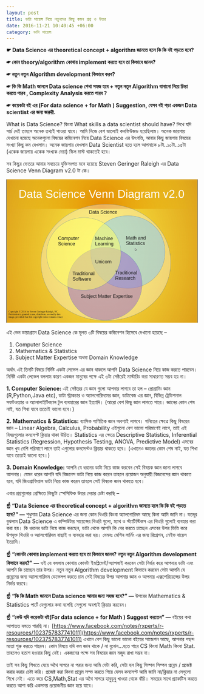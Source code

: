```yaml
---
layout: post
title: ডাটা সায়েন্স নিয়ে নতুনদের কিছু কমন প্রশ্ন ও উত্তর
date: 2016-11-21 10:40:45 +06:00
category: ডাটা সায়েন্স
---
```

**☛ Data Science এর theoretical concept + algorithm জানতে হলে কি কি বই পড়তে হবে?**

**☛ কোন theory/algorithm কোথায় implement করতে হবে তা কিভাবে জানব?**

**☛ নতুন নতুন Algorithm development কিভাবে করব?**

**☛ কি কি Math জানলে Data science শেখা সহজ হবে + নতুন নতুন Algorithm বানানো নিয়ে চিন্তা করতে পারব , Complexity Analysis করতে পারব ?**

**☛ কয়েকটা বই এর (For data science + for Math ) Suggestion, যেসব বই পড়া একজন Data scientist এর জন্য জরুরী.**

What is Data Science? কিংবা What skills a data scientist should have? লিখে যদি সার্চ দেই তাহলে অনেক তথ্যই পাওয়া যাবে। আমি নিজে বেশ ভালোই কনফিউজড হয়েছিলাম। অনেক জায়গায় দেখানো হয়েছে অনেকগুলো বিষয়ের কম্বিনেশন নিয়ে Data Science এর উৎপত্তি, আবার কিছু জায়গায় বিষয়ের সংখ্যা কিছু কম দেখলাম। অনেক জায়গায় দেখলাম Data Scientist হতে হলে আপনাকে ৮টা..১০টা..১৫টা (একেক জায়গায় একেক সংখ্যক দেয়া) স্কিল মাস্ট থাকতেই হবে।

সব কিছুর ভেতরে আমার সবচেয়ে যুক্তিসংগত মনে হয়েছে Steven Geringer Raleigh এর Data Science Venn Diagram v2.0 টা কে।

![alt text](/images/ds-venn-diagram.png "Data Science Venn Diagram")

এই ভেন ডায়াগ্রামে Data Science কে মূলত ৩টি বিষয়ের কম্বিনেশন হিসেবে দেখানো হয়েছে –

1. Computer Science
2. Mathematics & Statistics
3. Subject Matter Expertise অথবা Domain Knowledge

অর্থাৎ এই তিনটি বিষয়ে নির্দিষ্ট একটা লেভেল এর জ্ঞান থাকলে আপনি Data Science নিয়ে কাজ করতে পারবেন। নির্দিষ্ট একটা লেভেল বললাম কারণ একজন মানুষের পক্ষে এই ৩টা সেক্টরেই মাস্টারিং করা সাধারণত সম্ভব হয় না।

**1. Computer Science:** এই সেক্টরের যে জ্ঞান গুলো আপনার লাগবে তা হল – প্রোগ্রামিং জ্ঞান (R,Python,Java etc), ডাটা স্ট্রাকচার ও অ্যালগোরিদমের জ্ঞান, ডাটাবেজ এর জ্ঞান, বিভিন্ন ট্রেডিশনাল সফটওয়্যার ও অ্যানালাইটিক্যাল টুল ব্যবহারের জ্ঞান ইত্যাদি। (আরো বেশ কিছু জ্ঞান লাগতে পারে। জ্ঞানের কোন শেষ নাই, যত শিখা যাবে ততোই ভালো হবে।)

**2. Mathematics & Statistics:** ব্যাসিক গাণিতিক জ্ঞান অবশ্যই লাগবে। গনিতের ক্ষেত্রে কিছু বিষয়ের জ্ঞান – Linear Algebra, Calculus, Probability এইগুলো বেশ ভালো পরিমাণেই লাগে, তাই এই বিষয়গুলোর কনসেপ্ট ক্লিয়ার থাকা উচিত। Statistics এর ক্ষেত্রে Descriptive Statistics, Inferential Statistics (Regression, Hypothesis Testing, ANOVA, Predictive Model) এসবের জ্ঞান খুব বেশি পরিমাণে লাগে তাই এগুলোর কনসেপ্টও ক্লিয়ার থাকতে হবে। (এখানেও জ্ঞানের কোন শেষ নাই, যত শিখা যাবে ততোই ভালো হবে।)

**3. Domain Knowledge:** আপনি যে ধরনের ডাটা নিয়ে কাজ করবেন সেই বিষয়ক জ্ঞান জানা লাগবে আপনার। যেমন ধরেন আপনি যদি বিজনেস ডাটা নিয়ে কাজ করেন তাহলে প্রয়োজন অনুযায়ী বিজনেসের জ্ঞান থাকতে হবে, যদি জিওগ্রাফিয়াল ডাটা নিয়ে কাজ করেন তাহলে সেই বিষয়ক জ্ঞান থাকতে হবে।

এবার প্রশ্নগুলোর প্রেক্ষিতে কিছুটা স্পেসিফিক উত্তর দেয়ার চেষ্টা করছি –

**☝ “Data Science এর theoretical concept + algorithm জানতে হলে কি কি বই পড়তে হবে?” —** শুধুমাত্র Data Science এর জন্য কোন থিওরি কিংবা অ্যালগোরিদম আছে কিনা আমি জানি না। যতদূর বুঝলাম Data Science এ কম্পিউটার সায়েন্সের থিওরি গুলো, ম্যাথ ও স্ট্যাটিস্টিকস এর থিওরি গুলোই ব্যবহার করা করা হয়। কি ধরনের ডাটা নিয়ে কাজ করছেন, ডাটা থেকে আপনি কি বের করতে চাচ্ছেন এসবের উপর ভিত্তি করে উপযুক্ত থিওরি ও অ্যালগোরিদম বাছাই ও ব্যবহার করা হয়। যেমনঃ মেশিন লার্নিং এর জন্য রিগ্রেশন, নেইভ বায়েস ইত্যাদি।

**☝ “কোনটা কোথায় implement করতে হবে তা কিভাবে জানব? নতুন নতুন Algorithm development কিভাবে করব?” —** ওই যে বললাম কোথায় কোনটা ইমপ্লিমেন্ট/অ্যাপলাই করবেন সেটা নির্ভর করে আপনার ডাটা এবং আপনি কি চাচ্ছেন তার উপর। নতুন নতুন Algorithm development কিভাবে করবেন সেটা আপনি যে প্রব্লেমের জন্য অ্যালগোরিদম ডেভেলপ করতে চান সেই বিষয়ের উপর আপনার জ্ঞান ও আপনার এক্সপেরিয়েন্সের উপর নির্ভর করবে।

**☝ “কি কি Math জানলে Data science আমার জন্য সহজ হবে?” —** উপরের Mathematics & Statistics পার্টে যেগুলোর কথা বলেছি সেগুলো অবশ্যই ক্লিয়ার করবেন।

**☝ “কেউ যদি কয়েকটা বই(For data science + for Math ) Suggest করতেন” —** বইয়ের কথা আপাতত বলতে পারছি না। [https://www.facebook.com/notes/rxperts/r-resources/1023757837741011](https://www.facebook.com/notes/rxperts/r-resources/1023757837741011) এখানে বেশ কিছু ভালো ভালো বইয়ের সাজেশন আছে, আপনার পছন্দ মতো শুরু করতে পারেন। কোন বিষয়ে যদি কম জ্ঞান থাকে / না বুঝেন…হতে পারে CS কিংবা Math কিংবা Stat. তাহলেও হতাশ হওয়ার কিছু নেই। একজনের পক্ষে সব বিষয়ের জ্ঞান মজুদ রাখা সম্ভব না।

তাই সব কিছু শিখতে যেয়ে অথৈ সাগরে না পরার জন্য আমি যেটা করি, সেটা হল কিছু সিম্পল সিম্পল প্রব্লেম / প্রজেক্ট করার করার চেষ্টা করি। প্রজেক্ট করা কিংবা প্রব্লেম সল্ভ করতে গিয়ে যেসব কনসেপ্ট আমি জানি না/ক্লিয়ার না সেগুলো শিখে নেই। এতে করে CS,Math,Stat এর অথৈ সাগরে হাবুডুবু খাওয়া থেকে বাঁচি। সময়ের সাথে প্র্যাকটিস করতে করতে আশা করি একসময় প্রয়োজনীয় জ্ঞান হয়ে যাবে।
